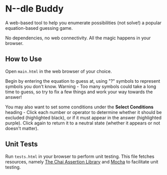 # N--dle Buddy

A web-based tool to help you enumerate possibilities (not solve!) a popular equation-based guessing game.

No dependencies, no web connectivity. All the magic happens in your browser.


## How to Use

Open ```main.html``` in the web browser of your choice.

Begin by entering the equation to guess at, using "?" symbols to represent symbols you don't know. Warning - Too many symbols could take a long time to guess, so try to fix a few things and work your way towards the answer!

You may also want to set some conditions under the **Select Conditions** heading - Click each number or operator to determine whether it should be excluded (highlighted black), or if it must appear in the answer (highlighted purple). Click again to return it to a neutral state (whether it appears or not doesn't matter).


## Unit Tests

Run ```tests.html``` in your browser to perform unit testing. This file fetches resources, namely [The Chai Assertion Library](https://www.chaijs.com/) and [Mocha](https://mochajs.org/) to facilitate unit testing.